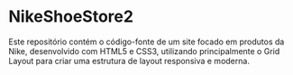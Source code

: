 # NikeShoeStore2
Este repositório contém o código-fonte de um site focado em produtos da Nike, desenvolvido com HTML5 e CSS3, utilizando principalmente o Grid Layout para criar uma estrutura de layout responsiva e moderna.
